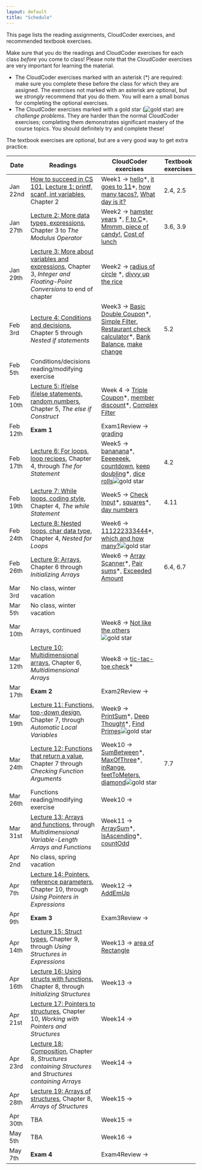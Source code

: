 ```yaml
---
layout: default
title: "Schedule"
---
```


This page lists the reading assignments, CloudCoder exercises, and recommended textbook exercises.

Make sure that you do the readings and CloudCoder exercises for each class *before* you come to class!  Please note that the CloudCoder exercises are very important for learning the material.

* The CloudCoder exercises marked with an asterisk (\*) are required: make sure you complete these before the class for which they are assigned.  The exercises not marked with an asterisk are optional, but we *strongly* recommend that you do them.  You will earn a small bonus for completing the optional exercises.
* The CloudCoder exercises marked with a gold star (![gold star](img/goldstar-tiny.png)) are *challenge problems*.  They are harder than the normal CloudCoder exercises; completing them demonstrates significant mastery of the course topics.  You should definitely try and complete these!

The textbook exercises are optional, but are a very good way to get extra practice.

Date | Readings | CloudCoder exercises | Textbook exercises
---- | -------- | -------------------- | ------------------
Jan 22nd | [How to succeed in CS 101](success.html), [Lecture 1: printf, scanf, int variables](lectures/lecture01.html), Chapter 2 | Week1 &rarr; [hello](https://cs.ycp.edu/cloudcoder/#exercise?c=8,p=202)\*, [it goes to 11](https://cs.ycp.edu/cloudcoder/#exercise?c=8,p=203)\*, [how many tacos?](https://cs.ycp.edu/cloudcoder/#exercise?c=8,p=204), [What day is it?](https://cs.ycp.edu/cloudcoder/#exercise?c=8,p=205) | 2.4, 2.5
Jan 27th | [Lecture 2: More data types, expressions](lectures/lecture02.html), Chapter 3 to *The Modulus Operator* | Week2 &rarr; [hamster years](https://cs.ycp.edu/cloudcoder/#exercise?c=8,p=206) \*, [F to C](https://cs.ycp.edu/cloudcoder/#exercise?c=8,p=207)\*, [Mmmm, piece of candy!](https://cs.ycp.edu/cloudcoder/#exercise?c=8,p=208), [Cost of lunch](https://cs.ycp.edu/cloudcoder/#exercise?c=8,p=209) | 3.6, 3.9
Jan 29th | [Lecture 3: More about variables and expressions](lectures/lecture03.html), Chapter 3, *Integer and Floating-Point Conversions* to end of chapter | Week2 &rarr; [radius of circle](https://cs.ycp.edu/cloudcoder/#exercise?c=8,p=210) \*, [divvy up the rice](https://cs.ycp.edu/cloudcoder/#exercise?c=8,p=211) | 
Feb 3rd | [Lecture 4: Conditions and decisions](lectures/lecture04.html), Chapter 5 through *Nested if statements* | Week3 &rarr; [Basic Double Coupon](https://cs.ycp.edu/cloudcoder/#exercise?c=8,p=212)\*, [Simple Filter](https://cs.ycp.edu/cloudcoder/#exercise?c=8,p=213), [Restaurant check calculator](https://cs.ycp.edu/cloudcoder/#exercise?c=8,p=215)\*, [Bank Balance](https://cs.ycp.edu/cloudcoder/#exercise?c=8,p=214), [make change](https://cs.ycp.edu/cloudcoder/#exercise?c=8,p=249) | 5.2
Feb 5th | Conditions/decisions reading/modifying exercise | &nbsp; | 
Feb 10th | [Lecture 5: If/else if/else statements, random numbers](lectures/lecture05.html), Chapter 5, *The else if Construct* | Week 4 &rarr; [Triple Coupon](https://cs.ycp.edu/cloudcoder/#exercise?c=8,p=216)\*, [member discount](https://cs.ycp.edu/cloudcoder/#exercise?c=8,p=217)\*, [Complex Filter](https://cs.ycp.edu/cloudcoder/#exercise?c=8,p=218) | 
Feb 12th | **Exam 1** | Exam1Review &rarr; [grading](https://cs.ycp.edu/cloudcoder/#exercise?c=8,p=259)
Feb 17th | [Lecture 6: For loops, loop recipes](lectures/lecture06.html), Chapter 4, through *The for Statement* | Week5 &rarr; [bananana](https://cs.ycp.edu/cloudcoder/#exercise?c=8,p=219)\*, [Eeeeeeek](https://cs.ycp.edu/cloudcoder/#exercise?c=8,p=248), [countdown](https://cs.ycp.edu/cloudcoder/#exercise?c=8,p=220), [keep doubling](https://cs.ycp.edu/cloudcoder/#exercise?c=8,p=221)\*, [dice rolls](https://cs.ycp.edu/cloudcoder/#exercise?c=8,p=250)![gold star](img/goldstar-tiny.png) | 4.2
Feb 19th | [Lecture 7: While loops, coding style](lectures/lecture07.html), Chapter 4, *The while Statement* | Week5 &rarr; [Check Input](https://cs.ycp.edu/cloudcoder/#exercise?c=8,p=222)\*, [squares](https://cs.ycp.edu/cloudcoder/#exercise?c=8,p=223)\*, [day numbers](https://cs.ycp.edu/cloudcoder/#exercise?c=8,p=224) | 4.11
Feb 24th | [Lecture 8: Nested loops, char data type](lectures/lecture08.html), Chapter 4, *Nested for Loops* | Week6 &rarr; [111222333444](https://cs.ycp.edu/cloudcoder/#exercise?c=8,p=225)\*, [which and how many?](https://cs.ycp.edu/cloudcoder/#exercise?c=8,p=226)![gold star](img/goldstar-tiny.png) | 
Feb 26th | [Lecture 9: Arrays](lectures/lecture09.html), Chapter 6 through *Initializing Arrays* | Week6 &rarr; [Array Scanner](https://cs.ycp.edu/cloudcoder/#exercise?c=8,p=227)\*, [Pair sums](https://cs.ycp.edu/cloudcoder/#exercise?c=8,p=228)\*, [Exceeded Amount](https://cs.ycp.edu/cloudcoder/#exercise?c=8,p=229) | 6.4, 6.7
Mar 3rd | No class, winter vacation | &nbsp; | &nbsp;
Mar 5th | No class, winter vacation | &nbsp; | &nbsp;
Mar 10th | Arrays, continued | Week8 &rarr; [Not like the others](https://cs.ycp.edu/cloudcoder/#exercise?c=8,p=230)![gold star](img/goldstar-tiny.png) | 
Mar 12th | [Lecture 10: Multidimensional arrays](lectures/lecture10.html), Chapter 6, *Multidimensional Arrays* | Week8 &rarr; [tic-tac-toe check](https://cs.ycp.edu/cloudcoder/#exercise?c=8,p=258)\* | 
Mar 17th | **Exam 2** | Exam2Review &rarr;
Mar 19th | [Lecture 11: Functions, top-down design](lectures/lecture11.html), Chapter 7, through *Automatic Local Variables* | Week9 &rarr;  [PrintSum](https://cs.ycp.edu/cloudcoder/#exercise?c=8,p=231)\*, [Deep Thought](https://cs.ycp.edu/cloudcoder/#exercise?c=8,p=232)\*, [Find Primes](https://cs.ycp.edu/cloudcoder/#exercise?c=8,p=233)![gold star](img/goldstar-tiny.png) | 
Mar 24th | [Lecture 12: Functions that return a value](lectures/lecture12.html), Chapter 7 through *Checking Function Arguments* | Week10 &rarr; [SumBetween](https://cs.ycp.edu/cloudcoder/#exercise?c=8,p=237)\*, [MaxOfThree](https://cs.ycp.edu/cloudcoder/#exercise?c=8,p=238)\*, [inRange](https://cs.ycp.edu/cloudcoder/#exercise?c=8,p=256), [feetToMeters](https://cs.ycp.edu/cloudcoder/#exercise?c=8,p=255), [diamond](https://cs.ycp.edu/cloudcoder/#exercise?c=8,p=257)![gold star](img/goldstar-tiny.png) | 7.7
Mar 26th | Functions reading/modifying exercise | Week10 &rarr; | &nbsp;
Mar 31st | [Lecture 13: Arrays and functions](lectures/lecture13.html), through *Multidimensional Variable-Length Arrays and Functions* | Week11 &rarr; [ArraySum](https://cs.ycp.edu/cloudcoder/#exercise?c=8,p=234)\*, [IsAscending](https://cs.ycp.edu/cloudcoder/#exercise?c=8,p=236)\*, [countOdd](https://cs.ycp.edu/cloudcoder/#exercise?c=8,p=235) | 
Apr 2nd | No class, spring vacation | &nbsp; | &nbsp;
Apr 7th | [Lecture 14: Pointers, reference parameters](lectures/lecture14.html), Chapter 10, through *Using Pointers in Expressions* | Week12 &rarr; [AddEmUp](https://cs.ycp.edu/cloudcoder/#exercise?c=8,p=239) | 
Apr 9th | **Exam 3** | Exam3Review &rarr; | &nbsp;
Apr 14th | [Lecture 15: Struct types](lectures/lecture15.html), Chapter 9, through *Using Structures in Expressions* | Week13 &rarr; [area of Rectangle](https://cs.ycp.edu/cloudcoder/#exercise?c=8,p=240) | 
Apr 16th | [Lecture 16: Using structs with functions](lectures/lecture16.html), Chapter 8, through *Initializing Structures* | Week13 &rarr; | 
Apr 21st | [Lecture 17: Pointers to structures](lectures/lecture17.html), Chapter 10, *Working with Pointers and Structures* | Week14 &rarr; | 
Apr 23rd | [Lecture 18: Composition](lectures/lecture18.html), Chapter 8, *Structures containing Structures* and *Structures containing Arrays* | Week14 &rarr; | 
Apr 28th | [Lecture 19: Arrays of structures](lectures/lecture19.html), Chapter 8, *Arrays of Structures* | Week15 &rarr; | 
Apr 30th | TBA | Week15 &rarr; | &nbsp;
May 5th | TBA | Week16 &rarr; | &nbsp;
May 7th | **Exam 4** | Exam4Review &rarr; | &nbsp;
